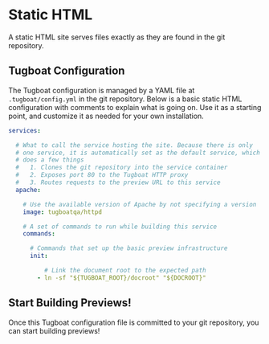 # Static HTML

A static HTML site serves files exactly as they are found in the git repository.

## Tugboat Configuration

The Tugboat configuration is managed by a YAML file at `.tugboat/config.yml` in
the git repository. Below is a basic static HTML configuration with comments to
explain what is going on. Use it as a starting point, and customize it as needed
for your own installation.

```yaml
services:

  # What to call the service hosting the site. Because there is only
  # one service, it is automatically set as the default service, which
  # does a few things
  #   1. Clones the git repository into the service container
  #   2. Exposes port 80 to the Tugboat HTTP proxy
  #   3. Routes requests to the preview URL to this service
  apache:

    # Use the available version of Apache by not specifying a version
    image: tugboatqa/httpd

    # A set of commands to run while building this service
    commands:

      # Commands that set up the basic preview infrastructure
      init:

    	  # Link the document root to the expected path
    	- ln -sf "${TUGBOAT_ROOT}/docroot" "${DOCROOT}"
```

## Start Building Previews!

Once this Tugboat configuration file is committed to your git repository, you
can start building previews!
